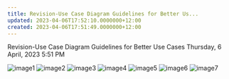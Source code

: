 ```yaml
---
title: Revision-Use Case Diagram Guidelines for Better Us...
updated: 2023-04-06T17:52:10.0000000+12:00
created: 2023-04-06T17:51:49.0000000+12:00
---
```


Revision-Use Case Diagram Guidelines for Better Use Cases
Thursday, 6 April, 2023
5:51 PM

![image1](../../../../resources/e98843ac4b0e49f5b4b5537c040484e7.png)
![image2](../../../../resources/c23027c22f41443393646124cb96c324.png)
![image3](../../../../resources/84a19eef5e8b48fb8f352e5ed99763d3.png)
![image4](../../../../resources/748066d629c1491e95da4b4f7a7be60b.png)
![image5](../../../../resources/664f21f02a434a85955a2c294cbe0655.png)
![image6](../../../../resources/74fc526692db4988b0d97c0b3748fdaf.png)
![image7](../../../../resources/5bf1129db2784ada92f690462589fc02.png)

